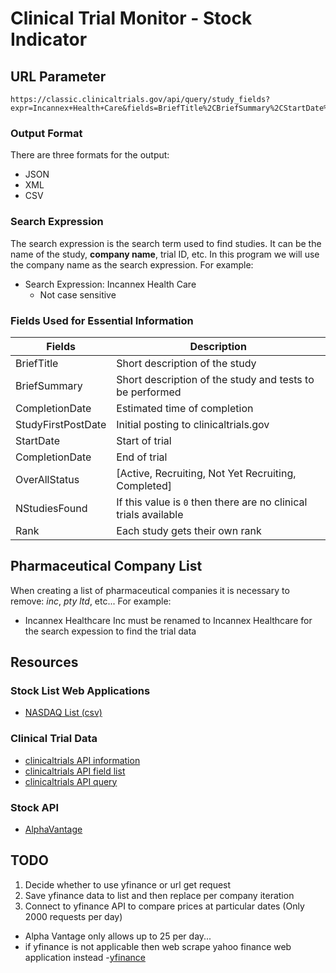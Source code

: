 # Clinical Trial Monitor - Stock Indicator

## URL Parameter

~~~url
https://classic.clinicaltrials.gov/api/query/study_fields?expr=Incannex+Health+Care&fields=BriefTitle%2CBriefSummary%2CStartDate%2CCompletionDate&min_rnk=1&max_rnk=1000&fmt=json
~~~

### Output Format

There are three formats for the output:
- JSON
- XML
- CSV

### Search Expression

The search expression is the search term used to find studies. It can be the name of the study, **company name**, trial ID, etc. In this program we will use the company name as the search expression. For example:

- Search Expression: Incannex Health Care
  - Not case sensitive

### Fields Used for Essential Information

Fields | Description
------ | -----------
BriefTitle | Short description of the study 
BriefSummary | Short description of the study and tests to be performed
CompletionDate | Estimated time of completion
StudyFirstPostDate | Initial posting to clinicaltrials.gov
StartDate | Start of trial
CompletionDate | End of trial
OverAllStatus | [Active, Recruiting, Not Yet Recruiting, Completed]
NStudiesFound | If this value is `0` then there are no clinical trials available
Rank | Each study gets their own rank

## Pharmaceutical Company List

When creating a list of pharmaceutical companies it is necessary to remove: *inc*, *pty ltd*, etc... For example:
- Incannex Healthcare Inc must be renamed to Incannex Healthcare for the search expession to find the trial data

## Resources

### Stock List Web Applications

- [NASDAQ List (csv)](https://topforeignstocks.com/wp-content/uploads/2024/01/Complete-List-of-Biotech-Stocks-Listed-on-NASDAQ-Jan-1-24.csv)

### Clinical Trial Data

- [clinicaltrials API information](https://classic.clinicaltrials.gov/api/gui)
- [clinicaltrials API field list](https://classic.clinicaltrials.gov/api/info/study_fields_list)
- [clinicaltrials API query](https://classic.clinicaltrials.gov/api/gui/demo/simple_study_fields)

### Stock API

- [AlphaVantage](https://www.alphavantage.co/documentation/)

## TODO

1. Decide whether to use yfinance or url get request
2. Save yfinance data to list and then replace per company iteration
3. Connect to yfinance API to compare prices at particular dates (Only 2000 requests per day)
  - Alpha Vantage only allows up to 25 per day...
  - if yfinance is not applicable then web scrape yahoo finance web application instead
  -[yfinance](https://pypi.org/project/yfinance/)
